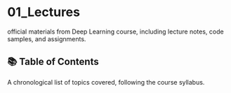 # 01_Lectures

official materials from Deep Learning course, including lecture notes, code samples, and assignments.



## 📚 Table of Contents

A chronological list of topics covered, following the course syllabus.